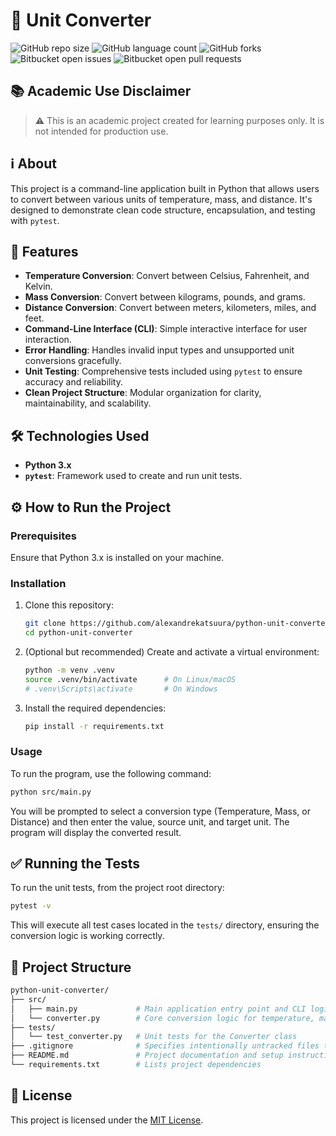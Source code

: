 # 📝 Unit Converter

![GitHub repo size](https://img.shields.io/github/repo-size/alexandrekatsuura/python-unit-converter?style=for-the-badge)
![GitHub language count](https://img.shields.io/github/languages/count/alexandrekatsuura/python-unit-converter?style=for-the-badge)
![GitHub forks](https://img.shields.io/github/forks/alexandrekatsuura/python-unit-converter?style=for-the-badge)
![Bitbucket open issues](https://img.shields.io/bitbucket/issues/alexandrekatsuura/python-unit-converter?style=for-the-badge)
![Bitbucket open pull requests](https://img.shields.io/bitbucket/pr-raw/alexandrekatsuura/python-unit-converter?style=for-the-badge)

## 📚 Academic Use Disclaimer

> ⚠️ This is an academic project created for learning purposes only.
> It is not intended for production use.

## ℹ️ About

This project is a command-line application built in Python that allows users to convert between various units of temperature, mass, and distance. It's designed to demonstrate clean code structure, encapsulation, and testing with `pytest`.

## 🚀 Features

*   **Temperature Conversion**: Convert between Celsius, Fahrenheit, and Kelvin.
*   **Mass Conversion**: Convert between kilograms, pounds, and grams.
*   **Distance Conversion**: Convert between meters, kilometers, miles, and feet.
*   **Command-Line Interface (CLI)**: Simple interactive interface for user interaction.
*   **Error Handling**: Handles invalid input types and unsupported unit conversions gracefully.
*   **Unit Testing**: Comprehensive tests included using `pytest` to ensure accuracy and reliability.
*   **Clean Project Structure**: Modular organization for clarity, maintainability, and scalability.

## 🛠️ Technologies Used

*   **Python 3.x**
*   **`pytest`**: Framework used to create and run unit tests.

## ⚙️ How to Run the Project

### Prerequisites

Ensure that Python 3.x is installed on your machine.

### Installation

1.  Clone this repository:

    ```bash
    git clone https://github.com/alexandrekatsuura/python-unit-converter
    cd python-unit-converter
    ```

2.  (Optional but recommended) Create and activate a virtual environment:

    ```bash
    python -m venv .venv
    source .venv/bin/activate      # On Linux/macOS
    # .venv\Scripts\activate       # On Windows
    ```

3.  Install the required dependencies:

    ```bash
    pip install -r requirements.txt
    ```

### Usage

To run the program, use the following command:

```bash
python src/main.py
```

You will be prompted to select a conversion type (Temperature, Mass, or Distance) and then enter the value, source unit, and target unit. The program will display the converted result.

## ✅ Running the Tests

To run the unit tests, from the project root directory:

```bash
pytest -v
```

This will execute all test cases located in the `tests/` directory, ensuring the conversion logic is working correctly.

## 📁 Project Structure

```bash
python-unit-converter/
├── src/
│   ├── main.py             # Main application entry point and CLI logic
│   └── converter.py        # Core conversion logic for temperature, mass, and distance
├── tests/
│   └── test_converter.py   # Unit tests for the Converter class
├── .gitignore              # Specifies intentionally untracked files to ignore by Git
├── README.md               # Project documentation and setup instructions
└── requirements.txt        # Lists project dependencies
```

## 📄 License

This project is licensed under the [MIT License](LICENSE).



